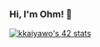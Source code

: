 ### Hi, I'm Ohm! 🐓

[![kkaiyawo's 42 stats](https://badge.mediaplus.ma/colorfulwaves/kkaiyawo?1337Badge=off&UM6P=off)](https://github.com/oakoudad/badge42)

<!--
**OmegaWiz/OmegaWiz** is a ✨ _special_ ✨ repository because its `README.md` (this file) appears on your GitHub profile.

Here are some ideas to get you started:

- 🔭 I’m currently working on ...
- 🌱 I’m currently learning ...
- 👯 I’m looking to collaborate on ...
- 🤔 I’m looking for help with ...
- 💬 Ask me about ...
- 📫 How to reach me: ...
- 😄 Pronouns: ...
- ⚡ Fun fact: ...
-->
